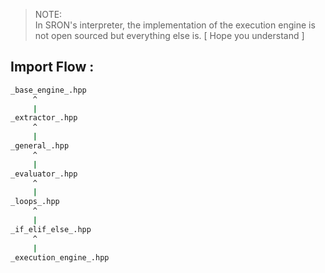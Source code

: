 >  NOTE: \
> In SRON's interpreter, the implementation of the execution engine is not open sourced but everything else is. [ Hope you understand ]


## Import Flow :

```bash
_base_engine_.hpp
     ^
     |
_extractor_.hpp
     ^
     |
_general_.hpp
     ^
     |
_evaluator_.hpp
     ^
     |
_loops_.hpp
     ^
     |
_if_elif_else_.hpp
     ^
     |
_execution_engine_.hpp
```
